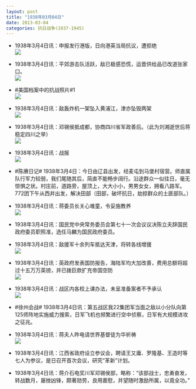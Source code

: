 ```yaml
---
layout: post
title: "1938年03月04日"
date: 2013-03-04
categories: 抗日战争(1937-1945)
---
```


<meta name="referrer" content="no-referrer" />

- 1938年3月4日讯：申报发行港版，日向港英当局抗议，遭拒绝 <br/><img src="https://ww3.sinaimg.cn/large/aca367d8jw1e2e556uetmj.jpg" />

- 1938年3月4日讯：平郊游击队活跃，敌已极感恐慌，运晋供给品已改道张家口。 <br/><img src="https://ww3.sinaimg.cn/large/aca367d8jw1e2e3esgu14j.jpg" />

- #美国档案中的抗战照片#1 <br/><img src="https://ww2.sinaimg.cn/large/aca367d8jw1e2e2b6aaraj.jpg" />

- 1938年3月4日讯：敌轰炸机一架坠入黄浦江，津亦坠毁两架 <br/><img src="https://ww1.sinaimg.cn/large/aca367d8jw1e2e1oc3veoj.jpg" />

- 1938年3月4日讯：邓锡侯抵成都，协商四川省军政善后。（此为刘湘逝世后蒋稳定四川之举） <br/><img src="https://ww2.sinaimg.cn/large/aca367d8jw1e2dzxykzovj.jpg" />

- 1938年3月4日讯：战报 <br/><img src="https://ww2.sinaimg.cn/large/aca367d8jw1e2duqp1izqj.jpg" />

- #陈赓日记# 1938年3月4日：今日由辽县出发，经麦屯到马堡村宿营。师直属队行军力较弱，我们尾随其后，简直不能畅步阔行。沿途群众一似往日，毫无惊惧之状。村庄前，道路旁，屋顶上，大大小小，男男女女，拥看八路军。772团下午从西井出发，解决田部（田部，破坏抗日，劫掠群众的土匪部队。） 

- 1938年3月4日讯：蒋委员长关心难童，令妥施教养 <br/><img src="https://ww3.sinaimg.cn/large/aca367d8jw1e2dmslq6bej.jpg" />

- 1938年3月4日讯：国民党中央常务委员会第七十一次会议议决陈立夫辞国民政府委员职照准，选任马麟为国民政府委员。 

- 1938年3月4日讯：敌援军十余列车抵达天津，将转各线增援 <br/><img src="https://ww2.sinaimg.cn/large/aca367d8jw1e2dkc1403hj.jpg" />

- 1938年3月4日讯：英政府发表国防报告，海陆军均大加改善，费用总额将超过十五万万英镑，并已拨巨款扩充帝国空防 <br/><img src="https://ww3.sinaimg.cn/large/aca367d8jw1e2dilo5y6lj.jpg" />

- 1938年3月4日讯：战区内各校上课办法，未呈准备案者不予承认 <br/><img src="https://ww3.sinaimg.cn/large/aca367d8jw1e2dhla9pcnj.jpg" />

- #徐州会战# 1938年3月4日讯：第五战区我22集团军当面之敌以小分队向第125师阵地实施威力搜索，日军飞机也频繁进行空中侦察，日军有大规模进攻之征兆。 

- 1938年3月4日讯：蒋夫人昨电请世界基督徒为华祈祷 <br/><img src="https://ww1.sinaimg.cn/large/aca367d8jw1e2dfv44hxjj.jpg" />

- 1938年3月4日讯：江西省政府设立参议会，聘请王又庸、罗隆基、王造时等七人为参议，是日召开首次会议，研究“革新”计划。 

- 1938年3月4日讯：蒋介石电奖川军邓锡侯部，略称：“该部战士，忠勇奋发，转战数月，屡挫凶锋，颇著勋劳，良用嘉慰，并望随时激励所属，以竟全功。” 

